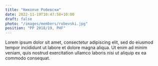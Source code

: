 ```yaml
---
title: "Николче Робевски"
date: 2022-11-19T10:47:58+10:00
draft: false
photo: "/images/members/robevski.jpg"
position: "PP 2018/19, PHF"
---
```


Lorem ipsum dolor sit amet, consectetur adipiscing elit, sed do eiusmod tempor incididunt ut labore et dolore magna aliqua. Ut enim ad minim veniam, quis nostrud exercitation ullamco laboris nisi ut aliquip ex ea commodo consequat.